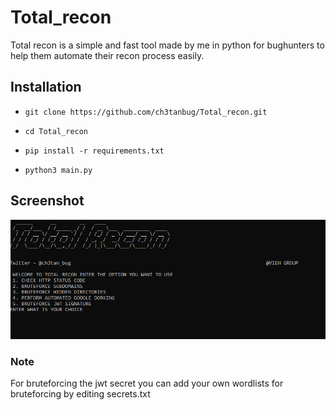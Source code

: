 # Total_recon
Total recon is a simple and fast tool made by me in python for bughunters to help them automate their recon process easily.

## Installation
- `git clone https://github.com/ch3tanbug/Total_recon.git`

- `cd Total_recon`

- `pip install -r requirements.txt`

- `python3 main.py`

## Screenshot
![alt text](https://github.com/ch3tanbug/Total_recon/blob/main/trss.png)

### Note

For bruteforcing the jwt secret you can add your own wordlists for bruteforcing by editing secrets.txt


